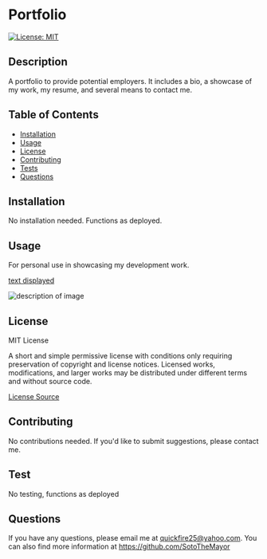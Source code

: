 # Portfolio

[![License: MIT](https://img.shields.io/badge/License-MIT-yellow.svg)](https://choosealicense.com/licenses/mit/)


## Description
A portfolio to provide potential employers.  It includes a bio, a showcase of my work, my resume, and several means to contact me.

## Table of Contents
* [Installation](#installation)
* [Usage](#usage)
* [License](#license)
* [Contributing](#contributing)
* [Tests](#tests)
* [Questions](#questions)


## Installation
No installation needed. Functions as deployed.


## Usage
For personal use in showcasing my development work.

[text displayed](https://**urlhere**)

![description of image](./**img_path**)

## License

MIT License

A short and simple permissive license with conditions only requiring preservation of copyright and license notices. 
Licensed works, modifications, and larger works may be distributed under different terms and without source code.

[License Source](https://choosealicense.com/licenses/)
    


## Contributing
No contributions needed.  If you'd like to submit suggestions, please contact me.


## Test
No testing, functions as deployed


## Questions
If you have any questions, please email me at quickfire25@yahoo.com.
You can also find more information at https://github.com/SotoTheMayor
